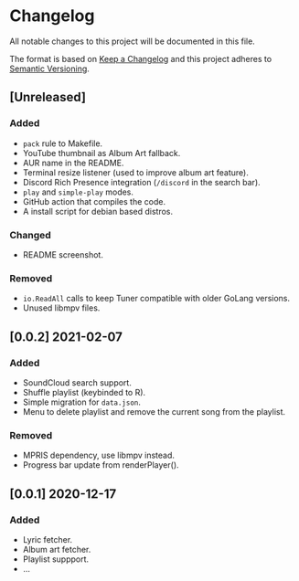 # Changelog

All notable changes to this project will be documented in this file.

The format is based on [Keep a Changelog](https://keepachangelog.com/en/1.0.0/)
and this project adheres to [Semantic Versioning](https://semver.org/spec/v2.0.0.html).

## [Unreleased]

### Added
- `pack` rule to Makefile.
- YouTube thumbnail as Album Art fallback.
- AUR name in the README.
- Terminal resize listener (used to improve album art feature).
- Discord Rich Presence integration (`/discord` in the search bar).
- `play` and `simple-play` modes.
- GitHub action that compiles the code.
- A install script for debian based distros.

### Changed
- README screenshot.

### Removed
- `io.ReadAll` calls to keep Tuner compatible with older GoLang versions.
- Unused libmpv files.

## [0.0.2] 2021-02-07

### Added
- SoundCloud search support.
- Shuffle playlist (keybinded to R).
- Simple migration for `data.json`.
- Menu to delete playlist and remove the current song from the playlist.

### Removed
- MPRIS dependency, use libmpv instead.
- Progress bar update from renderPlayer().

## [0.0.1] 2020-12-17

### Added
- Lyric fetcher.
- Album art fetcher.
- Playlist suppport.
- ...
